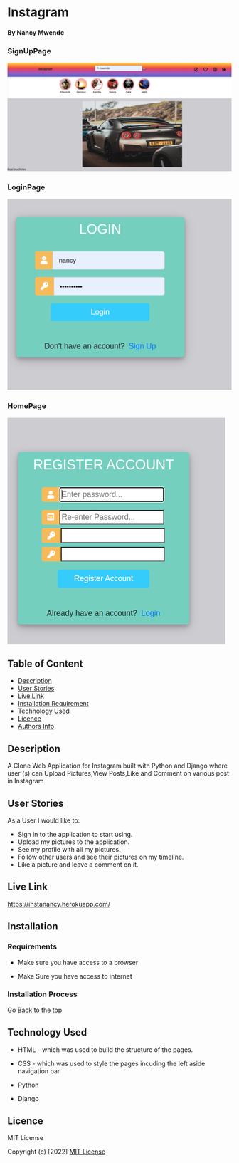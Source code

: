 # Instagram

#### By Nancy Mwende

### SignUpPage
![nancy](/static/images/instagram.png)

### LoginPage
![nancy](/static/images/logininsta.png)

### HomePage
![nancy](/static/images/registerinsta.png)

## Table of Content

+ [Description](#description)
+ [User Stories](#user-stories)
+ [Live Link](#live-link)
+ [Installation Requirement](#Installation)
+ [Technology Used](#technology-used)
+ [Licence](#licence)
+ [Authors Info](#author-Info)

## Description
<P> A Clone Web Application for Instagram built with Python and Django where user (s) can Upload Pictures,View Posts,Like and Comment on various post in Instagram </p>

## User Stories
<P>As a User I would like to:</p>

* Sign in to the application to start using.
* Upload my pictures to the application.
* See my profile with all my pictures.
* Follow other users and see their pictures on my timeline.
* Like a picture and leave a comment on it.

## Live Link
<https://instanancy.herokuapp.com/>

## Installation

### Requirements

* Make sure you have access to a browser

* Make Sure you have access to internet

### Installation Process

[Go Back to the top](#instagram)

## Technology Used
* HTML - which was used to build the structure of the pages.

* CSS - which was used to style the pages incuding the left aside navigation bar

* Python 

* Django

## Licence

MIT License

Copyright (c) [2022] [MIT License](LICENCE)